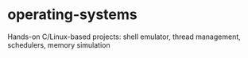 # operating-systems
Hands-on C/Linux-based projects: shell emulator, thread management, schedulers, memory simulation
